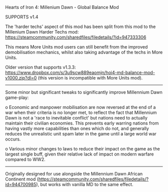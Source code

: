 Hearts of Iron 4: Millenium Dawn - Global Balance Mod


SUPPORTS v1.4

The 'harder techs' aspect of this mod has been split from this mod to the Millenium Dawn Harder Techs mod: https://steamcommunity.com/sharedfiles/filedetails/?id=947333306

This means More Units mod users can still benefit from the improved demobilisation mechanics, whilst also taking advantage of the techs in More Units.

Older version that supports v1.3.3: https://www.dropbox.com/s/3u9scw889eaomjn/hoi4-md-balance-mod-v1000.zip?dl=0 (this version is incompatible with More Units mod).

---

Some minor but significant tweaks to significantly improve Millennium Dawn game-play:

o Economic and manpower mobilisation are now reversed at the end of a war when their criteria is no longer met, to reflect the fact that Millennium Dawn is not a 'race to inevitable conflict' but nations need to actually maintain their civilian economies. This prevents early warring nations from having vastly more capabilities than ones which do not, and generally reduces the unrealistic unit spam later in the game until a large world war occurs.

o Various minor changes to laws to reduce their impact on the game as the largest single buff, given their relative lack of impact on modern warfare compared to WW2.

---

Originally designed for use alongside the Millennium Dawn African Continent mod (https://steamcommunity.com/sharedfiles/filedetails/?id=944700985), but works with vanilla MD to the same effect.